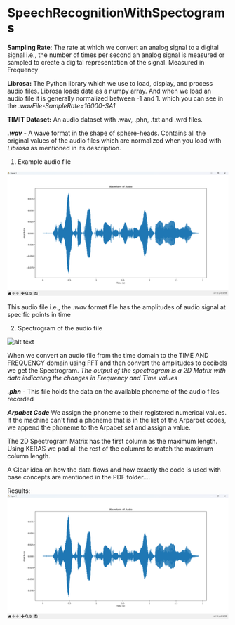 # SpeechRecognitionWithSpectograms

**Sampling Rate**:
The rate at which we convert an analog signal to a digital signal i.e., the number of times per second an analog signal is measured or sampled to create a digital representation of the signal. Measured in Frequency

**Librosa:**
The Python library which we use to load, display, and process audio files.
Librosa loads data as a numpy array. And when we load an audio file it is generally normalized between -1 and 1. which you can see in the _.wavFile-SampleRate=16000-SA1_


**TIMIT Dataset:**
An audio dataset with .wav, .phn, .txt and .wrd files.

**_.wav_** - A wave format in the shape of sphere-heads. 
Contains all the original values of the audio files which are normalized when you load with _Librosa_ as mentioned in its description.

1. Example audio file
   
![alt text](https://github.com/SivarajuRanga1002/SpeechRecognitionWithSpectograms/blob/main/.wavFile-SampleRate=44100-SA1.png?raw=true)

This audio file i.e., the _.wav_ format file has the amplitudes of audio signal at specific points in time


2. Spectrogram of the audio file

![alt text](https://github.com/SivarajuRanga1002/SpeechRecognitionWithSpectograms/blob/Spectrogram-SA1.png?raw=true)

When we convert an audio file from the time domain to the TIME AND FREQUENCY domain using FFT and then convert the amplitudes to decibels we get the Spectrogram.
_The output of the spectrogram is a 2D Matrix with data indicating the changes in Frequency and Time values_

**_.phn_** - This file holds the data on the available phoneme of the audio files recorded 

**_Arpabet Code_**
We assign the phoneme to their registered numerical values. If the machine can't find a phoneme that is in the list of the Arparbet codes, we append the phoneme to the Arpabet set and assign a value.


The 2D Spectrogram Matrix has the first column as the maximum length. Using KERAS we pad all the rest of the columns to match the maximum column length.


A Clear idea on how the data flows and how exactly the code is used with base concepts are mentioned in the PDF folder....


Results:
![alt text](https://github.com/SivarajuRanga1002/SpeechRecognitionWithSpectograms/blob/main/.wavFile-SampleRate=44100-SA1.png?raw=true)






